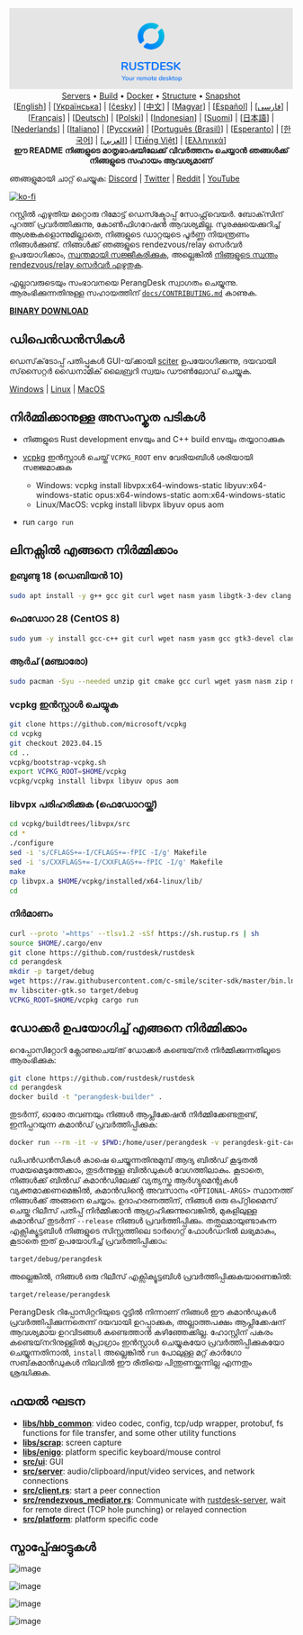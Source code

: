 <p align="center">
  <img src="../res/logo-header.svg" alt="PerangDesk - Your remote desktop"><br>
  <a href="#free-public-servers">Servers</a> •
  <a href="#raw-steps-to-build">Build</a> •
  <a href="#how-to-build-with-docker">Docker</a> •
  <a href="#file-structure">Structure</a> •
  <a href="#snapshot">Snapshot</a><br>
  [<a href="../README.md">English</a>] | [<a href="README-UA.md">Українська</a>] | [<a href="README-CS.md">česky</a>] | [<a href="README-ZH.md">中文</a>] | [<a href="README-HU.md">Magyar</a>] | [<a href="README-ES.md">Español</a>] | [<a href="README-FA.md">فارسی</a>] | [<a href="README-FR.md">Français</a>] | [<a href="README-DE.md">Deutsch</a>] | [<a href="README-PL.md">Polski</a>] | [<a href="README-ID.md">Indonesian</a>] | [<a href="README-FI.md">Suomi</a>] | [<a href="README-JP.md">日本語</a>] | [<a href="README-NL.md">Nederlands</a>] | [<a href="README-IT.md">Italiano</a>] | [<a href="README-RU.md">Русский</a>] | [<a href="README-PTBR.md">Português (Brasil)</a>] | [<a href="README-EO.md">Esperanto</a>] | [<a href="README-KR.md">한국어</a>] | [<a href="README-AR.md">العربي</a>] | [<a href="README-VN.md">Tiếng Việt</a>] | [<a href="README-GR.md">Ελληνικά</a>]<br>
  <b>ഈ README നിങ്ങളുടെ മാതൃഭാഷയിലേക്ക് വിവർത്തനം ചെയ്യാൻ ഞങ്ങൾക്ക് നിങ്ങളുടെ സഹായം ആവശ്യമാണ്</b>
</p>

ഞങ്ങളുമായി ചാറ്റ് ചെയ്യുക: [Discord](https://discord.gg/nDceKgxnkV) | [Twitter](https://twitter.com/rustdesk) | [Reddit](https://www.reddit.com/r/rustdesk) | [YouTube](https://www.youtube.com/@rustdesk)

[![ko-fi](https://ko-fi.com/img/githubbutton_sm.svg)](https://ko-fi.com/I2I04VU09)

റസ്റ്റിൽ എഴുതിയ മറ്റൊരു റിമോട്ട് ഡെസ്ക്ടോപ്പ് സോഫ്റ്റ്‌വെയർ. ബോക്‌സിന് പുറത്ത് പ്രവർത്തിക്കുന്നു, കോൺഫിഗറേഷൻ ആവശ്യമില്ല. സുരക്ഷയെക്കുറിച്ച് ആശങ്കകളൊന്നുമില്ലാതെ, നിങ്ങളുടെ ഡാറ്റയുടെ പൂർണ്ണ നിയന്ത്രണം നിങ്ങൾക്കുണ്ട്. നിങ്ങൾക്ക് ഞങ്ങളുടെ rendezvous/relay സെർവർ ഉപയോഗിക്കാം, [സ്വന്തമായി സജ്ജീകരിക്കുക](https://rustdesk.com/server), അല്ലെങ്കിൽ [നിങ്ങളുടെ സ്വന്തം rendezvous/relay സെർവർ എഴുതുക](https://github.com/rustdesk/rustdesk-server-demo).

എല്ലാവരുടെയും സംഭാവനയെ PerangDesk സ്വാഗതം ചെയ്യുന്നു. ആരംഭിക്കുന്നതിനുള്ള സഹായത്തിന് [`docs/CONTRIBUTING.md`](CONTRIBUTING.md) കാണുക.

[**BINARY DOWNLOAD**](https://github.com/rustdesk/rustdesk/releases)

## ഡിപെൻഡൻസികൾ

ഡെസ്‌ക്‌ടോപ്പ് പതിപ്പുകൾ GUI-യ്‌ക്കായി [sciter](https://sciter.com/) ഉപയോഗിക്കുന്നു, ദയവായി സ്‌സൈറ്റർ ഡൈനാമിക് ലൈബ്രറി സ്വയം ഡൗൺലോഡ് ചെയ്യുക.

[Windows](https://raw.githubusercontent.com/c-smile/sciter-sdk/master/bin.win/x64/sciter.dll) |
[Linux](https://raw.githubusercontent.com/c-smile/sciter-sdk/master/bin.lnx/x64/libsciter-gtk.so) |
[MacOS](https://raw.githubusercontent.com/c-smile/sciter-sdk/master/bin.osx/libsciter.dylib)

## നിർമ്മിക്കാനുള്ള അസംസ്കൃത പടികൾ

- നിങ്ങളുടെ Rust development envയും and C++ build envയും തയ്യാറാക്കുക

- [vcpkg](https://github.com/microsoft/vcpkg) ഇൻസ്റ്റാൾ ചെയ്ത് `VCPKG_ROOT` env വേരിയബിൾ ശരിയായി സജ്ജമാക്കുക

  - Windows: vcpkg install libvpx:x64-windows-static libyuv:x64-windows-static opus:x64-windows-static aom:x64-windows-static
  - Linux/MacOS: vcpkg install libvpx libyuv opus aom

- run `cargo run`

## ലിനക്സിൽ എങ്ങനെ നിർമ്മിക്കാം

### ഉബുണ്ടു 18 (ഡെബിയൻ 10)

```sh
sudo apt install -y g++ gcc git curl wget nasm yasm libgtk-3-dev clang libxcb-randr0-dev libxdo-dev libxfixes-dev libxcb-shape0-dev libxcb-xfixes0-dev libasound2-dev libpulse-dev cmake
```

### ഫെഡോറ 28 (CentOS 8)

```sh
sudo yum -y install gcc-c++ git curl wget nasm yasm gcc gtk3-devel clang libxcb-devel libxdo-devel libXfixes-devel pulseaudio-libs-devel cmake alsa-lib-devel
```

### ആർച് (മഞ്ചാരോ)

```sh
sudo pacman -Syu --needed unzip git cmake gcc curl wget yasm nasm zip make pkg-config clang gtk3 xdotool libxcb libxfixes alsa-lib pipewire
```

### vcpkg ഇൻസ്റ്റാൾ ചെയ്യുക

```sh
git clone https://github.com/microsoft/vcpkg
cd vcpkg
git checkout 2023.04.15
cd ..
vcpkg/bootstrap-vcpkg.sh
export VCPKG_ROOT=$HOME/vcpkg
vcpkg/vcpkg install libvpx libyuv opus aom
```

### libvpx പരിഹരിക്കുക (ഫെഡോറയ്ക്ക്)

```sh
cd vcpkg/buildtrees/libvpx/src
cd *
./configure
sed -i 's/CFLAGS+=-I/CFLAGS+=-fPIC -I/g' Makefile
sed -i 's/CXXFLAGS+=-I/CXXFLAGS+=-fPIC -I/g' Makefile
make
cp libvpx.a $HOME/vcpkg/installed/x64-linux/lib/
cd
```

### നിർമാണം

```sh
curl --proto '=https' --tlsv1.2 -sSf https://sh.rustup.rs | sh
source $HOME/.cargo/env
git clone https://github.com/rustdesk/rustdesk
cd perangdesk
mkdir -p target/debug
wget https://raw.githubusercontent.com/c-smile/sciter-sdk/master/bin.lnx/x64/libsciter-gtk.so
mv libsciter-gtk.so target/debug
VCPKG_ROOT=$HOME/vcpkg cargo run
```

## ഡോക്കർ ഉപയോഗിച്ച് എങ്ങനെ നിർമ്മിക്കാം

 റെപ്പോസിറ്റോറി ക്ലോണുചെയ്‌ത് ഡോക്കർ കണ്ടെയ്‌നർ നിർമ്മിക്കുന്നതിലൂടെ ആരംഭിക്കുക:

```sh
git clone https://github.com/rustdesk/rustdesk
cd perangdesk
docker build -t "perangdesk-builder" .
```

തുടർന്ന്, ഓരോ തവണയും നിങ്ങൾ ആപ്ലിക്കേഷൻ നിർമ്മിക്കേണ്ടതുണ്ട്, ഇനിപ്പറയുന്ന കമാൻഡ് പ്രവർത്തിപ്പിക്കുക:

```sh
docker run --rm -it -v $PWD:/home/user/perangdesk -v perangdesk-git-cache:/home/user/.cargo/git -v perangdesk-registry-cache:/home/user/.cargo/registry -e PUID="$(id -u)" -e PGID="$(id -g)" perangdesk-builder
```

ഡിപൻഡൻസികൾ കാഷെ ചെയ്യുന്നതിനുമുമ്പ് ആദ്യ ബിൽഡ് കൂടുതൽ സമയമെടുത്തേക്കാം, തുടർന്നുള്ള ബിൽഡുകൾ വേഗത്തിലാകും. കൂടാതെ, നിങ്ങൾക്ക് ബിൽഡ് കമാൻഡിലേക്ക് വ്യത്യസ്ത ആർഗ്യുമെന്റുകൾ വ്യക്തമാക്കണമെങ്കിൽ, കമാൻഡിന്റെ അവസാനം `<OPTIONAL-ARGS>` സ്ഥാനത്ത് നിങ്ങൾക്ക് അങ്ങനെ ചെയ്യാം. ഉദാഹരണത്തിന്, നിങ്ങൾ ഒരു ഒപ്റ്റിമൈസ് ചെയ്ത റിലീസ് പതിപ്പ് നിർമ്മിക്കാൻ ആഗ്രഹിക്കുന്നുവെങ്കിൽ, മുകളിലുള്ള കമാൻഡ് തുടർന്ന് `--release` നിങ്ങൾ പ്രവർത്തിപ്പിക്കും. തത്ഫലമായുണ്ടാകുന്ന എക്സിക്യൂട്ടബിൾ നിങ്ങളുടെ സിസ്റ്റത്തിലെ ടാർഗെറ്റ് ഫോൾഡറിൽ ലഭ്യമാകും, കൂടാതെ ഇത് ഉപയോഗിച്ച് പ്രവർത്തിപ്പിക്കാം:

```sh
target/debug/perangdesk
```

അല്ലെങ്കിൽ, നിങ്ങൾ ഒരു റിലീസ് എക്സിക്യൂട്ടബിൾ പ്രവർത്തിപ്പിക്കുകയാണെങ്കിൽ:

```sh
target/release/perangdesk
```

PerangDesk റിപ്പോസിറ്ററിയുടെ റൂട്ടിൽ നിന്നാണ് നിങ്ങൾ ഈ കമാൻഡുകൾ പ്രവർത്തിപ്പിക്കുന്നതെന്ന് ദയവായി ഉറപ്പാക്കുക, അല്ലാത്തപക്ഷം ആപ്ലിക്കേഷന് ആവശ്യമായ ഉറവിടങ്ങൾ കണ്ടെത്താൻ കഴിഞ്ഞേക്കില്ല. ഹോസ്റ്റിന് പകരം കണ്ടെയ്‌നറിനുള്ളിൽ പ്രോഗ്രാം ഇൻസ്റ്റാൾ ചെയ്യുകയോ പ്രവർത്തിപ്പിക്കുകയോ ചെയ്യുന്നതിനാൽ, `install` അല്ലെങ്കിൽ `run` പോലുള്ള മറ്റ് കാർഗോ സബ്‌കമാൻഡുകൾ നിലവിൽ ഈ രീതിയെ പിന്തുണയ്ക്കുന്നില്ല എന്നതും ശ്രദ്ധിക്കുക.

## ഫയൽ ഘടന

- **[libs/hbb_common](https://github.com/rustdesk/rustdesk/tree/master/libs/hbb_common)**: video codec, config, tcp/udp wrapper, protobuf, fs functions for file transfer, and some other utility functions
- **[libs/scrap](https://github.com/rustdesk/rustdesk/tree/master/libs/scrap)**: screen capture
- **[libs/enigo](https://github.com/rustdesk/rustdesk/tree/master/libs/enigo)**: platform specific keyboard/mouse control
- **[src/ui](https://github.com/rustdesk/rustdesk/tree/master/src/ui)**: GUI
- **[src/server](https://github.com/rustdesk/rustdesk/tree/master/src/server)**: audio/clipboard/input/video services, and network connections
- **[src/client.rs](https://github.com/rustdesk/rustdesk/tree/master/src/client.rs)**: start a peer connection
- **[src/rendezvous_mediator.rs](https://github.com/rustdesk/rustdesk/tree/master/src/rendezvous_mediator.rs)**: Communicate with [rustdesk-server](https://github.com/rustdesk/rustdesk-server), wait for remote direct (TCP hole punching) or relayed connection
- **[src/platform](https://github.com/rustdesk/rustdesk/tree/master/src/platform)**: platform specific code

## സ്നാപ്പ്ഷോട്ടുകൾ

![image](https://user-images.githubusercontent.com/71636191/113112362-ae4deb80-923b-11eb-957d-ff88daad4f06.png)

![image](https://user-images.githubusercontent.com/71636191/113112619-f705a480-923b-11eb-911d-97e984ef52b6.png)

![image](https://user-images.githubusercontent.com/71636191/113112857-3fbd5d80-923c-11eb-9836-768325faf906.png)

![image](https://user-images.githubusercontent.com/71636191/135385039-38fdbd72-379a-422d-b97f-33df71fb1cec.png)
